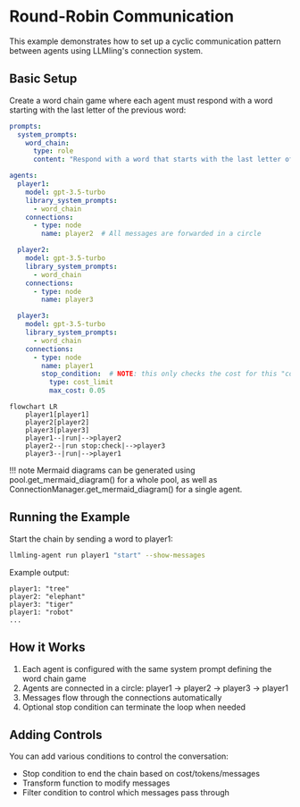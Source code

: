 # Round-Robin Communication

This example demonstrates how to set up a cyclic communication pattern between agents using LLMling's connection system.

## Basic Setup

Create a word chain game where each agent must respond with a word starting with the last letter of the previous word:

```yaml
prompts:
  system_prompts:
    word_chain:
      type: role
      content: "Respond with a word that starts with the last letter of the given word."

agents:
  player1:
    model: gpt-3.5-turbo
    library_system_prompts:
      - word_chain
    connections:
      - type: node
        name: player2  # All messages are forwarded in a circle

  player2:
    model: gpt-3.5-turbo
    library_system_prompts:
      - word_chain
    connections:
      - type: node
        name: player3

  player3:
    model: gpt-3.5-turbo
    library_system_prompts:
      - word_chain
    connections:
      - type: node
        name: player1
        stop_condition:  # NOTE: this only checks the cost for this "connection"
          type: cost_limit
          max_cost: 0.05
```

```mermaid
flowchart LR
    player1[player1]
    player2[player2]
    player3[player3]
    player1--|run|-->player2
    player2--|run stop:check|-->player3
    player3--|run|-->player1
```
!!! note
    Mermaid diagrams can be generated using pool.get_mermaid_diagram() for a whole pool, as well as
    ConnectionManager.get_mermaid_diagram() for a single agent.

## Running the Example

Start the chain by sending a word to player1:

```bash
llmling-agent run player1 "start" --show-messages
```

Example output:
```
player1: "tree"
player2: "elephant"
player3: "tiger"
player1: "robot"
...
```

## How it Works

1. Each agent is configured with the same system prompt defining the word chain game
2. Agents are connected in a circle: player1 -> player2 -> player3 -> player1
3. Messages flow through the connections automatically
4. Optional stop condition can terminate the loop when needed


## Adding Controls

You can add various conditions to control the conversation:

- Stop condition to end the chain based on cost/tokens/messages
- Transform function to modify messages
- Filter condition to control which messages pass through
